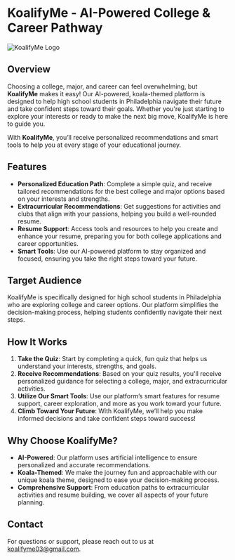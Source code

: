 # KoalifyMe - AI-Powered College & Career Pathway

![KoalifyMe Logo](images/image.png)

## Overview

Choosing a college, major, and career can feel overwhelming, but **KoalifyMe** makes it easy! Our AI-powered, koala-themed platform is designed to help high school students in Philadelphia navigate their future and take confident steps toward their goals. Whether you're just starting to explore your interests or ready to make the next big move, KoalifyMe is here to guide you.

With **KoalifyMe**, you’ll receive personalized recommendations and smart tools to help you at every stage of your educational journey.

## Features

- **Personalized Education Path**: Complete a simple quiz, and receive tailored recommendations for the best college and major options based on your interests and strengths.
- **Extracurricular Recommendations**: Get suggestions for activities and clubs that align with your passions, helping you build a well-rounded resume.
- **Resume Support**: Access tools and resources to help you create and enhance your resume, preparing you for both college applications and career opportunities.
- **Smart Tools**: Use our AI-powered platform to stay organized and focused, ensuring you take the right steps toward your future.

## Target Audience

KoalifyMe is specifically designed for high school students in Philadelphia who are exploring college and career options. Our platform simplifies the decision-making process, helping students confidently navigate their next steps.

## How It Works

1. **Take the Quiz**: Start by completing a quick, fun quiz that helps us understand your interests, strengths, and goals.
2. **Receive Recommendations**: Based on your quiz results, you'll receive personalized guidance for selecting a college, major, and extracurricular activities.
3. **Utilize Our Smart Tools**: Use our platform’s smart features for resume support, career exploration, and more as you work toward your future.
4. **Climb Toward Your Future**: With KoalifyMe, we’ll help you make informed decisions and take confident steps toward success!

## Why Choose KoalifyMe?

- **AI-Powered**: Our platform uses artificial intelligence to ensure personalized and accurate recommendations.
- **Koala-Themed**: We make the journey fun and approachable with our unique koala theme, designed to ease your decision-making process.
- **Comprehensive Support**: From education paths to extracurricular activities and resume building, we cover all aspects of your future planning.

## Contact

For questions or support, please reach out to us at [koalifyme03@gmail.com](mailto:koalifyme03@gmail.com).
